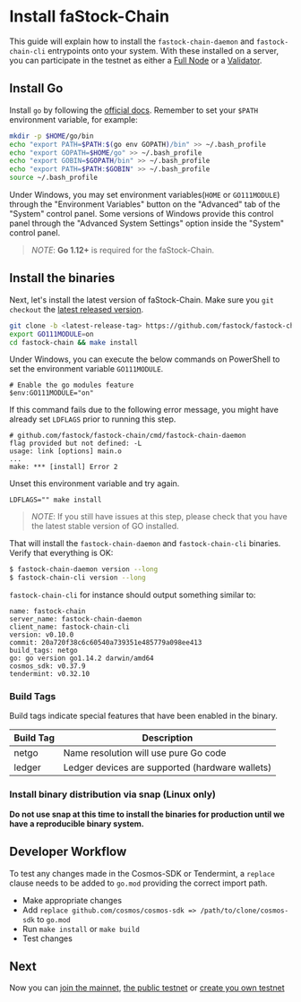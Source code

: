 <!--
order: 2
-->

# Install faStock-Chain

This guide will explain how to install the `fastock-chain-daemon` and `fastock-chain-cli` entrypoints
onto your system. With these installed on a server, you can participate in the
testnet as either a [Full Node](./join-fastock-chain-mainnet.html) or a
[Validator](../validators/validators-guide-cli.html).

## Install Go

Install `go` by following the [official docs](https://golang.org/doc/install).
Remember to set your `$PATH` environment variable, for example:

```bash
mkdir -p $HOME/go/bin
echo "export PATH=$PATH:$(go env GOPATH)/bin" >> ~/.bash_profile
echo "export GOPATH=$HOME/go" >> ~/.bash_profile
echo "export GOBIN=$GOPATH/bin" >> ~/.bash_profile
echo "export PATH=$PATH:$GOBIN" >> ~/.bash_profile
source ~/.bash_profile
```
Under Windows, you may set environment variables(`HOME` or `GO111MODULE`) through the "Environment Variables" 
button on the "Advanced" tab of the "System" control panel. Some versions of Windows 
provide this control panel through the "Advanced System Settings" option inside the 
"System" control panel.

> _NOTE_: **Go 1.12+** is required for the faStock-Chain.


## Install the binaries

Next, let's install the latest version of faStock-Chain. Make sure you `git checkout` the [latest released version](https://github.com/fastock/fastock-chain/releases).

```bash
git clone -b <latest-release-tag> https://github.com/fastock/fastock-chain
export GO111MODULE=on
cd fastock-chain && make install
```
Under Windows, you can execute the below commands on PowerShell to set the environment variable `GO111MODULE`.
```shell script
# Enable the go modules feature
$env:GO111MODULE="on"
```

If this command fails due to the following error message, you might have already set `LDFLAGS` prior to running this step.

```
# github.com/fastock/fastock-chain/cmd/fastock-chain-daemon
flag provided but not defined: -L
usage: link [options] main.o
...
make: *** [install] Error 2
```

Unset this environment variable and try again.

```
LDFLAGS="" make install
```

> _NOTE_: If you still have issues at this step, please check that you have the latest stable version of GO installed.

That will install the `fastock-chain-daemon` and `fastock-chain-cli` binaries. Verify that everything is OK:

```bash
$ fastock-chain-daemon version --long
$ fastock-chain-cli version --long
```

`fastock-chain-cli` for instance should output something similar to:

```shell
name: fastock-chain
server_name: fastock-chain-daemon
client_name: fastock-chain-cli
version: v0.10.0
commit: 20a720f38c6c60540a739351e485779a098ee413
build_tags: netgo
go: go version go1.14.2 darwin/amd64
cosmos_sdk: v0.37.9
tendermint: v0.32.10
```

### Build Tags

Build tags indicate special features that have been enabled in the binary.

| Build Tag | Description                                     |
| --------- | ----------------------------------------------- |
| netgo     | Name resolution will use pure Go code           |
| ledger    | Ledger devices are supported (hardware wallets) |

### Install binary distribution via snap (Linux only)

**Do not use snap at this time to install the binaries for production until we have a reproducible binary system.**

## Developer Workflow

To test any changes made in the Cosmos-SDK or Tendermint, a `replace` clause needs to be added to `go.mod` providing the correct import path.

- Make appropriate changes
- Add `replace github.com/cosmos/cosmos-sdk => /path/to/clone/cosmos-sdk` to `go.mod`
- Run `make install` or `make build`
- Test changes

## Next

Now you can [join the mainnet](./join-fastock-chain-mainnet.html), [the public testnet](./join-fastock-chain-testnet.html) or [create you own testnet](./deploy-you-own-fastock-chain-testnet.html)
